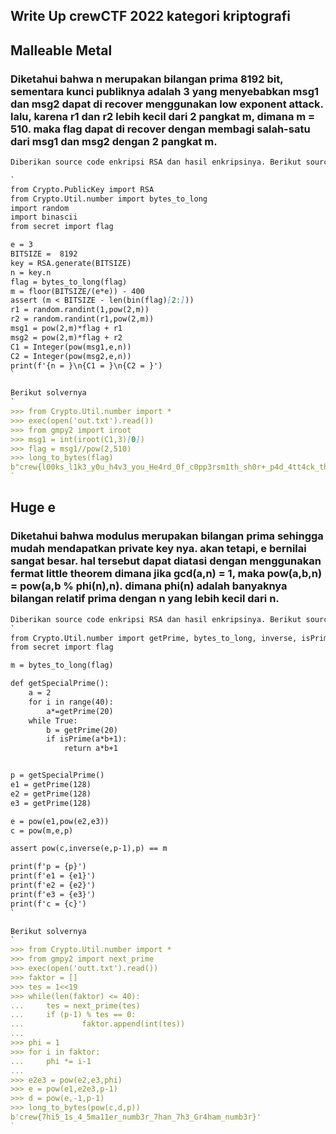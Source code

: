 ## Write Up crewCTF 2022 kategori kriptografi

<!-- You can use the [editor on GitHub](https://github.com/MNafiz/ZafiN.github.io/edit/main/README.md) to maintain and preview the content for your website in Markdown files. -->

<!-- Whenever you commit to this repository, GitHub Pages will run [Jekyll](https://jekyllrb.com/) to rebuild the pages in your site, from the content in your Markdown files. -->

## Malleable Metal

### Diketahui bahwa n merupakan bilangan prima 8192 bit, sementara kunci publiknya adalah 3 yang menyebabkan msg1 dan msg2 dapat di recover menggunakan low exponent attack. lalu, karena r1 dan r2 lebih kecil dari 2 pangkat m, dimana m = 510. maka flag dapat di recover dengan membagi salah-satu dari msg1 dan msg2 dengan 2 pangkat m.
<!-- Markdown is a lightweight and easy-to-use syntax for styling your writing. It includes conventions for -->

```markdown
Diberikan source code enkripsi RSA dan hasil enkripsinya. Berikut source code nya.

`
from Crypto.PublicKey import RSA
from Crypto.Util.number import bytes_to_long
import random
import binascii
from secret import flag

e = 3
BITSIZE =  8192
key = RSA.generate(BITSIZE)
n = key.n
flag = bytes_to_long(flag)
m = floor(BITSIZE/(e*e)) - 400
assert (m < BITSIZE - len(bin(flag)[2:]))
r1 = random.randint(1,pow(2,m))
r2 = random.randint(r1,pow(2,m))
msg1 = pow(2,m)*flag + r1
msg2 = pow(2,m)*flag + r2
C1 = Integer(pow(msg1,e,n))
C2 = Integer(pow(msg2,e,n))
print(f'{n = }\n{C1 = }\n{C2 = }')
`

Berikut solvernya
`
>>> from Crypto.Util.number import *
>>> exec(open('out.txt').read())
>>> from gmpy2 import iroot
>>> msg1 = int(iroot(C1,3)[0])
>>> flag = msg1//pow(2,510)
>>> long_to_bytes(flag)
b"crew{l00ks_l1k3_y0u_h4v3_you_He4rd_0f_c0pp3rsm1th_sh0r+_p4d_4tt4ck_th4t_w45n't_d1ff1cult_w4s_it?}"
`
```

## Huge e

### Diketahui bahwa modulus merupakan bilangan prima sehingga mudah mendapatkan private key nya. akan tetapi, e bernilai sangat besar. hal tersebut dapat diatasi dengan menggunakan fermat little theorem dimana jika gcd(a,n) = 1, maka pow(a,b,n) = pow(a,b % phi(n),n). dimana phi(n) adalah banyaknya bilangan relatif prima dengan n yang lebih kecil dari n.  

```markdown
Diberikan source code enkripsi RSA dan hasil enkripsinya. Berikut source code nya.
`
from Crypto.Util.number import getPrime, bytes_to_long, inverse, isPrime
from secret import flag

m = bytes_to_long(flag)

def getSpecialPrime():
    a = 2
    for i in range(40):
        a*=getPrime(20)
    while True:
        b = getPrime(20)
        if isPrime(a*b+1):
            return a*b+1


p = getSpecialPrime()
e1 = getPrime(128)
e2 = getPrime(128)
e3 = getPrime(128)

e = pow(e1,pow(e2,e3))
c = pow(m,e,p)

assert pow(c,inverse(e,p-1),p) == m

print(f'p = {p}')
print(f'e1 = {e1}')
print(f'e2 = {e2}')
print(f'e3 = {e3}')
print(f'c = {c}')
`

Berikut solvernya
`
>>> from Crypto.Util.number import *
>>> from gmpy2 import next_prime
>>> exec(open('outt.txt').read())
>>> faktor = []
>>> tes = 1<<19
>>> while(len(faktor) <= 40):
...     tes = next_prime(tes)
...     if (p-1) % tes == 0:
...             faktor.append(int(tes))
... 
>>> phi = 1
>>> for i in faktor:
...     phi *= i-1
... 
>>> e2e3 = pow(e2,e3,phi)
>>> e = pow(e1,e2e3,p-1)
>>> d = pow(e,-1,p-1)
>>> long_to_bytes(pow(c,d,p))
b'crew{7hi5_1s_4_5ma11er_numb3r_7han_7h3_Gr4ham_numb3r}'
`
```
<!-- Syntax highlighted code block

# Header 1
## Header 2
### Header 3

- Bulleted
- List

asdasdas

1. Numbered and
2. List

**Bold** and _Italic_ and `Code` text

[Link](url) and ![Image](src) -->

<!-- For more details see [Basic writing and formatting syntax](https://docs.github.com/en/github/writing-on-github/getting-started-with-writing-and-formatting-on-github/basic-writing-and-formatting-syntax).

### Jekyll Themes

Your Pages site will use the layout and styles from the Jekyll theme you have selected in your [repository settings](https://github.com/MNafiz/ZafiN.github.io/settings/pages). The name of this theme is saved in the Jekyll `_config.yml` configuration file.

### Support or Contact

Having trouble with Pages? Check out our [documentation](https://docs.github.com/categories/github-pages-basics/) or [contact support](https://support.github.com/contact) and we’ll help you sort it out. -->
